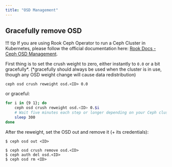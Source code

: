 ```yaml
---
title: "OSD Management"
---
```


## Gracefully remove OSD

!!! tip
    If you are using Rook Ceph Operator to run a Ceph Cluster in Kubernetes, please follow the official documentation here: [Rook Docs - Ceph OSD Management](https://rook.io/docs/rook/v1.11/Storage-Configuration/Advanced/ceph-osd-mgmt/).

First thing is to set the crush weight to zero, either instantly to `0.0` or a bit gracefully*.
(*gracefully should always be used when the cluster is in use, though any OSD weight change will cause data redistribution)

```console
ceph osd crush reweight osd.<ID> 0.0
```

or graceful:

```bash
for i in {9 1}; do
    ceph osd crush reweight osd.<ID> 0.$i
    # Wait five minutes each step or longer depending on your Ceph cluster recovery speed
    sleep 300
done
```

After the reweight, set the OSD out and remove it (+ its credentials):

```console
$ ceph osd out <ID>
```

```console
$ ceph osd crush remove osd.<ID>
$ ceph auth del osd.<ID>
$ ceph osd rm <ID>
```
